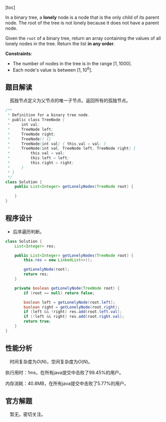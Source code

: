 [toc]

In a binary tree, a **lonely** node is a node that is the only child of its parent node. The root of the tree is not lonely because it does not have a parent node.

Given the `root` of a binary tree, return an array containing the values of all lonely nodes in the tree. Return the list **in any order**.



**Constraints**:

* The number of nodes in the tree is in the range $[1, 1000]$.
* Each node's value is between $[1, 10^6]$.



## 题目解读

&emsp;孤独节点定义为父节点的唯一子节点。返回所有的孤独节点。

```java
/**
 * Definition for a binary tree node.
 * public class TreeNode {
 *     int val;
 *     TreeNode left;
 *     TreeNode right;
 *     TreeNode() {}
 *     TreeNode(int val) { this.val = val; }
 *     TreeNode(int val, TreeNode left, TreeNode right) {
 *         this.val = val;
 *         this.left = left;
 *         this.right = right;
 *     }
 * }
 */
class Solution {
    public List<Integer> getLonelyNodes(TreeNode root) {
        
    }
}
```

## 程序设计

* 后序遍历判断。

```java
class Solution {
    List<Integer> res;

    public List<Integer> getLonelyNodes(TreeNode root) {
        this.res = new LinkedList<>();

        getLonelyNode(root);
        return res;
    }

    private boolean getLonelyNode(TreeNode root) {
        if (root == null) return false;

        boolean left = getLonelyNode(root.left);
        boolean right = getLonelyNode(root.right);
        if (left && !right) res.add(root.left.val);
        if (!left && right) res.add(root.right.val);
        return true;
    }
}
```

## 性能分析

&emsp;时间复杂度为$O(N)$，空间复杂度为$O(N)$。

执行用时：1ms，在所有java提交中击败了99.45%的用户。

内存消耗：40.8MB，在所有java提交中击败了5.77%的用户。

## 官方解题

&emsp;暂无，密切关注。